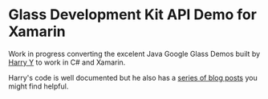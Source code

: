 Glass Development Kit API Demo for Xamarin
=======

Work in progress converting the excelent Java Google Glass Demos built by [Harry Y](https://github.com/harrywye) to work in C# and Xamarin.

Harry's code is well documented but he also has a [series of blog posts](http://blog.glassdiary.com/tagged/googleglass) you might find helpful.

<!--## Live Card Demo

This Glassware demonstrates a simple implementation of the 
[LiveCard](https://developers.google.com/glass/develop/gdk/ui/live-cards) API.

It creates a LiveCard when the app's main activity is first activated (through voice input).
The lifecycle of the LiveCard is associated with that of a background Service (`LiveCardDemoLocalService`).
It also shows how to add a menu to a LiveCard, 
which is bound to the main activity.
(Cf. [Live Card Menu Demo](https://github.com/harrywye/gdkdemo/tree/master/apidemo/windowdemo).)

_Blog Post:_ [GDK LiveCard Sample Code](http://blog.glassdiary.com/post/67643976351/gdk-livecard-sample-code).



## Live Card Demo 2

The purpose of this example is to test 
the ["low frequency rendering" of Live Cards](https://developers.google.com/glass/develop/gdk/ui/live-cards).

It uses an Android `TimerTask` to update the live card's content every 15 seconds.

It also has slightly different behavior from the preivious version "LiveCard Demo"
in that it sets the "NonSlient" flag to true.
If you want to stop the app, tap the LiveCard screen to go back to the main Activity screen,
from which tapping one more will exit the program (after removing the live card, etc.)

_Blog Post:_ [Google GDK Playground: Live Card Example 2 - Low Frequency Rendering](http://blog.glassdiary.com/post/68019125742/google-gdk-playground-live-card-example-2-low).


## Live Card Demo 3

This demo app includes
sample code for the ["high frequency Live Cards"](https://developers.google.com/glass/develop/gdk/ui/live-cards).
It uses an Android local service which
implements the [LiveCardCallback](https://developers.google.com/glass/develop/gdk/reference/com/google/android/glass/timeline/LiveCardCallback) interface 
to draw on the card's canvas.

The sample app merely draws the solid bacground with a random/time-changing color.

_Blog Post:_ [Google Glass GDK Live Card Surface Rendering Example](http://blog.glassdiary.com/post/69539795521/google-glass-gdk-live-card-surface-rendering-example).



## Touch Gesture Demo

This simple Glass app is based on the sample code
found in the GDK doc: [Touch Gesture](https://developers.google.com/glass/develop/gdk/input/touch).

It adds some minor changes
so that the gesture event is displayed on the screen
(either on a separrate activity or as a Toast,
based on the value of the Config variable, `USE_GESTURE_INFO_ACTIVITY`).

You can start the app through the following voice input.

_OK, Glass._ _Start Gesture Demo_


_Blog Post:_ [Glass Development Kit Sample Code - Touch Gesture Detector](http://blog.glassdiary.com/post/67789851142/glass-development-kit-sample-code-touch-gesture).


## Voice Input Demo

This demo app includes two activities: 

* `VoiceDemoActivity` - This is the main activity, and it demonstrates the voice trigger and voice prompt.
* `VoiceDictationActivity` - This activity shows how to call the system-provided Speech Recognition API via the intent type `RecognizerIntent.ACTION_RECOGNIZE_SPEECH`.  

After starting the app via the voice command, _OK, Glass._ _Start Voice Demo_, 
speak _dictate_ at the voice prompt, "next action",
to start the `VoiceDictationActivity`. It can also be activated using the TAP gesture.

Tap to start dictation.

_Blog Post:_ [Google Glass GDK Sample Code - Voice Input Demo Application](http://blog.glassdiary.com/post/67878988264/google-glass-gdk-sample-code-voice-input-demo).



## Voice Input Demo 2

This is a simple extension of the first Voice Input Demo app.
It includes two voice trigger-enabled activities
to demonstrate the use of multiple voice trigger commands.

_Blog Post:_ [GDK Voice Trigger Sample App](http://blog.glassdiary.com/post/70365887264/gdk-voice-trigger-sample-app).



## Camera Demo

This first demo app using Google Glass Camera
relies on the stock Camera activity to take photos.

The path of the photo/image file (JPG) is passed to the calling activity, `CameraDemoActivity`, through the extra param, `Camera.EXTRA_PICTURE_FILE_PATH`. 
The image file at the given path is then polled to check if the file is ready.
If so, it is converted to a bitmatp and it is displyed in the `ImageView` of the livecard.

    Bitmap bitmap1 = BitmapFactory.decodeFile(filePath);
    remoteViews.setImageViewBitmap(R.id.livecard_image, bitmap1);

_Blog Posts:_ 

* [Google Glass GDK Camera API Sample](http://blog.glassdiary.com/post/69155251863/google-glass-gdk-camera-api-sample).
* [GDK Camera Demo: How to Display Dynamic Image Content on Live Card Using RemoteViews API](http://blog.glassdiary.com/post/69322026138/gdk-camera-demo-how-to-display-dynamic-image-content).



## Location API Demo

This demo Glassware uses the Android `LocationManager` API
to display the user's location on the LiveCard.
The location is dynamically updated based on the data supplied by a number of location providers
(including the "remote" location provider, if available).

A simple (toy) algorithm is used to get the "best" location information at any given time.

_Blog Post:_ [Glassware GDK Code Example - Location API Demo](http://blog.glassdiary.com/post/68508701710/glassware-gdk-code-example-location-api-demo).



## Sensor API Demo

A number of sample Glassware illustrating
the use of [Android Sensor API](http://developer.android.com/guide/topics/sensors/sensors_overview.html)
are included in the [Sensor Demo directory](https://github.com/harrywye/gdkdemo/tree/master/apidemo/sensordemo).


## Timeline Demo

The GDK examples in this [Timeline Demo direcotry](https://github.com/harrywye/gdkdemo/tree/master/apidemo/timelinedemo) are mostely related to `TimelineManager` or other classes such as `Card` which are relevant to timeline. 



## Window - UI Demo

Sample Glass apps illustrating
the use of general Window - UI related features
are included in the [Window Demo directory](https://github.com/harrywye/gdkdemo/tree/master/apidemo/windowdemo).

-->